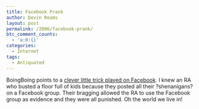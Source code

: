 ```yaml
---
title: Facebook Prank
author: Devin Reams
layout: post
permalink: /2006/facebook-prank/
btc_comment_counts:
  - 'a:0:{}'
categories:
  - Internet
tags:
  - Antiquated
---
```

BoingBoing points to a [clever little trick played on Facebook][1]. I knew an RA who busted a floor full of kids because they posted all their ?shenanigans? on a Facebook group. Their bragging allowed the RA to use the Facebook group as evidence and they were all punished. Oh the world we live in!

 [1]: http://www.boingboing.net/2006/01/09/facebook_prank_on_po.html
